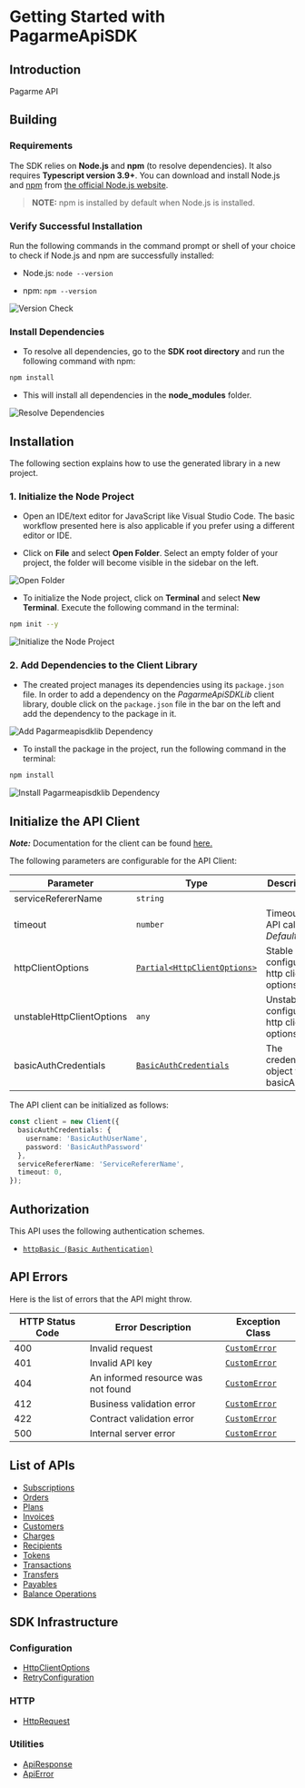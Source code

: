 
# Getting Started with PagarmeApiSDK

## Introduction

Pagarme API

## Building

### Requirements

The SDK relies on **Node.js** and **npm** (to resolve dependencies). It also requires **Typescript version 3.9+**. You can download and install Node.js and [npm](https://www.npmjs.com/) from [the official Node.js website](https://nodejs.org/en/download/).

> **NOTE:** npm is installed by default when Node.js is installed.

### Verify Successful Installation

Run the following commands in the command prompt or shell of your choice to check if Node.js and npm are successfully installed:

* Node.js: `node --version`

* npm: `npm --version`

![Version Check](https://apidocs.io/illustration/typescript?workspaceFolder=PagarmeApiSDK&step=versionCheck)

### Install Dependencies

- To resolve all dependencies, go to the **SDK root directory** and run the following command with npm:

```bash
npm install
```

- This will install all dependencies in the **node_modules** folder.

![Resolve Dependencies](https://apidocs.io/illustration/typescript?workspaceFolder=PagarmeApiSDK&workspaceName=pagarmeapisdklib&step=resolveDependency)

## Installation

The following section explains how to use the generated library in a new project.

### 1. Initialize the Node Project

- Open an IDE/text editor for JavaScript like Visual Studio Code. The basic workflow presented here is also applicable if you prefer using a different editor or IDE.

- Click on **File** and select **Open Folder**. Select an empty folder of your project, the folder will become visible in the sidebar on the left.

![Open Folder](https://apidocs.io/illustration/typescript?step=openProject)

- To initialize the Node project, click on **Terminal** and select **New Terminal**. Execute the following command in the terminal:

```bash
npm init --y
```

![Initialize the Node Project](https://apidocs.io/illustration/typescript?step=initializeProject)

### 2. Add Dependencies to the Client Library

- The created project manages its dependencies using its `package.json` file. In order to add a dependency on the *PagarmeApiSDKLib* client library, double click on the `package.json` file in the bar on the left and add the dependency to the package in it.

![Add Pagarmeapisdklib Dependency](https://apidocs.io/illustration/typescript?workspaceFolder=PagarmeApiSDK&workspaceName=pagarmeapisdklib&step=importDependency)

- To install the package in the project, run the following command in the terminal:

```bash
npm install
```

![Install Pagarmeapisdklib Dependency](https://apidocs.io/illustration/typescript?step=installDependency)

## Initialize the API Client

**_Note:_** Documentation for the client can be found [here.](https://www.github.com/pagarme/pagarme-nodejs-sdk/tree/6.8.17/doc/client.md)

The following parameters are configurable for the API Client:

| Parameter | Type | Description |
|  --- | --- | --- |
| serviceRefererName | `string` |  |
| timeout | `number` | Timeout for API calls.<br>*Default*: `0` |
| httpClientOptions | [`Partial<HttpClientOptions>`](https://www.github.com/pagarme/pagarme-nodejs-sdk/tree/6.8.17/doc/http-client-options.md) | Stable configurable http client options. |
| unstableHttpClientOptions | `any` | Unstable configurable http client options. |
| basicAuthCredentials | [`BasicAuthCredentials`](https://www.github.com/pagarme/pagarme-nodejs-sdk/tree/6.8.17/doc/auth/basic-authentication.md) | The credential object for basicAuth |

The API client can be initialized as follows:

```ts
const client = new Client({
  basicAuthCredentials: {
    username: 'BasicAuthUserName',
    password: 'BasicAuthPassword'
  },
  serviceRefererName: 'ServiceRefererName',
  timeout: 0,
});
```

## Authorization

This API uses the following authentication schemes.

* [`httpBasic (Basic Authentication)`](https://www.github.com/pagarme/pagarme-nodejs-sdk/tree/6.8.17/doc/auth/basic-authentication.md)

## API Errors

Here is the list of errors that the API might throw.

| HTTP Status Code | Error Description | Exception Class |
|  --- | --- | --- |
| 400 | Invalid request | [`CustomError`](https://www.github.com/pagarme/pagarme-nodejs-sdk/tree/6.8.17/doc/models/custom-error.md) |
| 401 | Invalid API key | [`CustomError`](https://www.github.com/pagarme/pagarme-nodejs-sdk/tree/6.8.17/doc/models/custom-error.md) |
| 404 | An informed resource was not found | [`CustomError`](https://www.github.com/pagarme/pagarme-nodejs-sdk/tree/6.8.17/doc/models/custom-error.md) |
| 412 | Business validation error | [`CustomError`](https://www.github.com/pagarme/pagarme-nodejs-sdk/tree/6.8.17/doc/models/custom-error.md) |
| 422 | Contract validation error | [`CustomError`](https://www.github.com/pagarme/pagarme-nodejs-sdk/tree/6.8.17/doc/models/custom-error.md) |
| 500 | Internal server error | [`CustomError`](https://www.github.com/pagarme/pagarme-nodejs-sdk/tree/6.8.17/doc/models/custom-error.md) |

## List of APIs

* [Subscriptions](https://www.github.com/pagarme/pagarme-nodejs-sdk/tree/6.8.17/doc/controllers/subscriptions.md)
* [Orders](https://www.github.com/pagarme/pagarme-nodejs-sdk/tree/6.8.17/doc/controllers/orders.md)
* [Plans](https://www.github.com/pagarme/pagarme-nodejs-sdk/tree/6.8.17/doc/controllers/plans.md)
* [Invoices](https://www.github.com/pagarme/pagarme-nodejs-sdk/tree/6.8.17/doc/controllers/invoices.md)
* [Customers](https://www.github.com/pagarme/pagarme-nodejs-sdk/tree/6.8.17/doc/controllers/customers.md)
* [Charges](https://www.github.com/pagarme/pagarme-nodejs-sdk/tree/6.8.17/doc/controllers/charges.md)
* [Recipients](https://www.github.com/pagarme/pagarme-nodejs-sdk/tree/6.8.17/doc/controllers/recipients.md)
* [Tokens](https://www.github.com/pagarme/pagarme-nodejs-sdk/tree/6.8.17/doc/controllers/tokens.md)
* [Transactions](https://www.github.com/pagarme/pagarme-nodejs-sdk/tree/6.8.17/doc/controllers/transactions.md)
* [Transfers](https://www.github.com/pagarme/pagarme-nodejs-sdk/tree/6.8.17/doc/controllers/transfers.md)
* [Payables](https://www.github.com/pagarme/pagarme-nodejs-sdk/tree/6.8.17/doc/controllers/payables.md)
* [Balance Operations](https://www.github.com/pagarme/pagarme-nodejs-sdk/tree/6.8.17/doc/controllers/balance-operations.md)

## SDK Infrastructure

### Configuration

* [HttpClientOptions](https://www.github.com/pagarme/pagarme-nodejs-sdk/tree/6.8.17/doc/http-client-options.md)
* [RetryConfiguration](https://www.github.com/pagarme/pagarme-nodejs-sdk/tree/6.8.17/doc/retry-configuration.md)

### HTTP

* [HttpRequest](https://www.github.com/pagarme/pagarme-nodejs-sdk/tree/6.8.17/doc/http-request.md)

### Utilities

* [ApiResponse](https://www.github.com/pagarme/pagarme-nodejs-sdk/tree/6.8.17/doc/api-response.md)
* [ApiError](https://www.github.com/pagarme/pagarme-nodejs-sdk/tree/6.8.17/doc/api-error.md)

